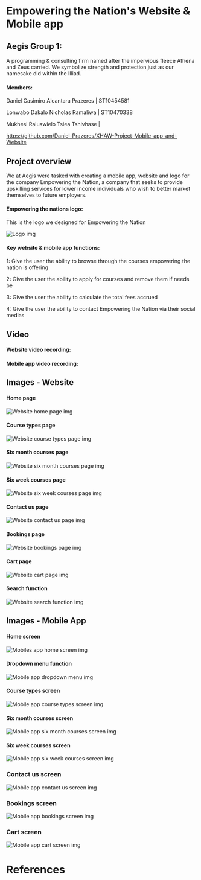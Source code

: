 # Empowering the Nation's Website & Mobile app

## Aegis Group 1:

A programming & consulting firm named after the impervious fleece Athena and Zeus carried. We symbolize strength and protection just as our namesake did within the Illiad.

#### Members:

Daniel Casimiro Alcantara Prazeres | ST10454581

Lonwabo Dakalo Nicholas Ramaliwa | ST10470338

Mukhesi Raluswielo Tsiea Tshivhase |

https://github.com/Daniel-Prazeres/XHAW-Project-Mobile-app-and-Website

## Project overview

We at Aegis were tasked with creating a mobile app, website and logo for the company Empowering the Nation, a company that seeks to provide upskilling services for lower income individuals who wish to better market themselves to future employers. 

#### Empowering the nations logo:

This is the logo we designed for Empowering the Nation

![Logo img](https://github.com/user-attachments/assets/81e5cd15-6888-41d4-803c-40cf03342ecb)

#### Key website & mobile app functions:

1: Give the user the ability to browse through the courses empowering the nation is offering

2: Give the user the ability to apply for courses and remove them if needs be

3: Give the user the ability to calculate the total fees accrued

4: Give the user the ability to contact Empowering the Nation via their social medias 

## Video

#### Website video recording:

#### Mobile app video recording:

## Images - Website

#### Home page
![Website home page img](https://github.com/user-attachments/assets/81e5cd15-6888-41d4-803c-40cf03342ecb)

#### Course types page
![Website course types page img](https://github.com/user-attachments/assets/81e5cd15-6888-41d4-803c-40cf03342ecb)

#### Six month courses page
![Website six month courses page img](https://github.com/user-attachments/assets/81e5cd15-6888-41d4-803c-40cf03342ecb)

#### Six week courses page
![Website six week courses page img](https://github.com/user-attachments/assets/81e5cd15-6888-41d4-803c-40cf03342ecb)

#### Contact us page
![Website contact us page img](https://github.com/user-attachments/assets/81e5cd15-6888-41d4-803c-40cf03342ecb)

#### Bookings page
![Website bookings page img](https://github.com/user-attachments/assets/81e5cd15-6888-41d4-803c-40cf03342ecb)

#### Cart page
![Website cart page img](https://github.com/user-attachments/assets/81e5cd15-6888-41d4-803c-40cf03342ecb)

#### Search function
![Website search function img](https://github.com/user-attachments/assets/81e5cd15-6888-41d4-803c-40cf03342ecb)

## Images - Mobile App

#### Home screen
![Mobiles app home screen img](https://github.com/user-attachments/assets/81e5cd15-6888-41d4-803c-40cf03342ecb)

#### Dropdown menu function
![Mobile app dropdown menu img](https://github.com/user-attachments/assets/81e5cd15-6888-41d4-803c-40cf03342ecb)

#### Course types screen
![Mobile app course types screen img](https://github.com/user-attachments/assets/81e5cd15-6888-41d4-803c-40cf03342ecb)

#### Six month courses screen
![Mobile app six month courses screen img](https://github.com/user-attachments/assets/81e5cd15-6888-41d4-803c-40cf03342ecb)

#### Six week courses screen
![Mobile app six week courses screen img](https://github.com/user-attachments/assets/81e5cd15-6888-41d4-803c-40cf03342ecb)

### Contact us screen
![Mobile app contact us screen img](https://github.com/user-attachments/assets/81e5cd15-6888-41d4-803c-40cf03342ecb)

### Bookings screen
![Mobile app bookings screen img](https://github.com/user-attachments/assets/81e5cd15-6888-41d4-803c-40cf03342ecb)

### Cart screen
![Mobile app cart screen img](https://github.com/user-attachments/assets/81e5cd15-6888-41d4-803c-40cf03342ecb)

# References 

